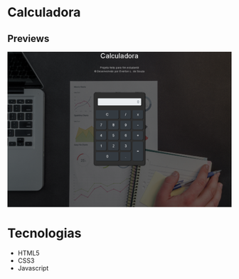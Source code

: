 
# Calculadora 

## Previews

![preview 01](./assets/imagem/preview1.png)



# Tecnologias

- HTML5
- CSS3
- Javascript

